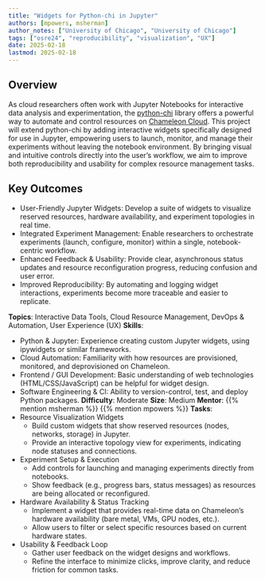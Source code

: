 ```yaml
---
title: "Widgets for Python-chi in Jupyter" 
authors: [mpowers, msherman]
author_notes: ["University of Chicago", "University of Chicago"]
tags: ["osre24", "reproducibility", "visualization", "UX"]
date: 2025-02-18
lastmod: 2025-02-18
---
```


## Overview

As cloud researchers often work with Jupyter Notebooks for interactive data analysis and experimentation, the [python-chi](https://python-chi.readthedocs.io/) library offers a powerful way to automate and control resources on [Chameleon Cloud](chameleoncloud.org). This project will extend python-chi by adding interactive widgets specifically designed for use in Jupyter, empowering users to launch, monitor, and manage their experiments without leaving the notebook environment. By bringing visual and intuitive controls directly into the user’s workflow, we aim to improve both reproducibility and usability for complex resource management tasks.

## Key Outcomes

- User-Friendly Jupyter Widgets: Develop a suite of widgets to visualize reserved resources, hardware availability, and experiment topologies in real time.
- Integrated Experiment Management: Enable researchers to orchestrate experiments (launch, configure, monitor) within a single, notebook-centric workflow.
- Enhanced Feedback & Usability: Provide clear, asynchronous status updates and resource reconfiguration progress, reducing confusion and user error.
- Improved Reproducibility: By automating and logging widget interactions, experiments become more traceable and easier to replicate.

**Topics**: Interactive Data Tools, Cloud Resource Management, DevOps & Automation, User Experience (UX)
**Skills**:
- Python & Jupyter: Experience creating custom Jupyter widgets, using ipywidgets or similar frameworks.
- Cloud Automation: Familiarity with how resources are provisioned, monitored, and deprovisioned on Chameleon.
- Frontend / GUI Development: Basic understanding of web technologies (HTML/CSS/JavaScript) can be helpful for widget design.
- Software Engineering & CI: Ability to version-control, test, and deploy Python packages.
**Difficulty**: Moderate
**Size**: Medium
**Mentor**: {{% mention msherman %}} {{% mention mpowers %}}
**Tasks**:
- Resource Visualization Widgets
    - Build custom widgets that show reserved resources (nodes, networks, storage) in Jupyter.
    - Provide an interactive topology view for experiments, indicating node statuses and connections.
- Experiment Setup & Execution
    - Add controls for launching and managing experiments directly from notebooks.
    - Show feedback (e.g., progress bars, status messages) as resources are being allocated or reconfigured.
- Hardware Availability & Status Tracking
    - Implement a widget that provides real-time data on Chameleon’s hardware availability (bare metal, VMs, GPU nodes, etc.).
    - Allow users to filter or select specific resources based on current hardware states.
- Usability & Feedback Loop
    - Gather user feedback on the widget designs and workflows.
    - Refine the interface to minimize clicks, improve clarity, and reduce friction for common tasks.
